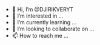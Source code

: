 - 👋 Hi, I’m @DJIRIKVERYT
- 👀 I’m interested in ...
- 🌱 I’m currently learning ...
- 💞️ I’m looking to collaborate on ...
- 📫 How to reach me ...

<!---
DJIRIKVERYT/DJIRIKVERYT is a ✨ special ✨ repository because its `README.md` (this file) appears on your GitHub profile.
You can click the Preview link to take a look at your changes.
--->
